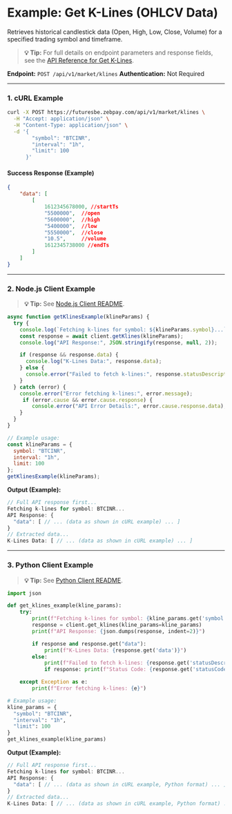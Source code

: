 # Example: Get K-Lines (OHLCV Data)

Retrieves historical candlestick data (Open, High, Low, Close, Volume) for a specified trading symbol and timeframe.

> **💡 Tip:** For full details on endpoint parameters and response fields, see the [API Reference for Get K-Lines](../../../reference-docs/public-endpoints/market.md#get-klines).

**Endpoint:** `POST /api/v1/market/klines`
**Authentication:** Not Required

-----

### 1. cURL Example

```bash
curl -X POST https://futuresbe.zebpay.com/api/v1/market/klines \
  -H "Accept: application/json" \
  -H "Content-Type: application/json" \
  -d '{
        "symbol": "BTCINR",
        "interval": "1h",
        "limit": 100
      }'
```

#### Success Response (Example)

```json
{
    "data": [
        [
            1612345678000, //startTs
            "5500000",  //open
            "5600000",  //high
            "5400000",  //low
            "5550000",  //close
            "10.5",     //volume
            1612345738000 //endTs
        ]
    ]
}
```

-----

### 2\. Node.js Client Example

> **💡 Tip:** See [Node.js Client README](../../clients/http/node/README.md).

```javascript
async function getKlinesExample(klineParams) {
  try {
    console.log(`Fetching k-lines for symbol: ${klineParams.symbol}...`);
    const response = await client.getKlines(klineParams);
    console.log("API Response:", JSON.stringify(response, null, 2));

    if (response && response.data) {
      console.log("K-Lines Data:", response.data);
    } else {
      console.error("Failed to fetch k-lines:", response.statusDescription);
    }
  } catch (error) {
    console.error("Error fetching k-lines:", error.message);
     if (error.cause && error.cause.response) {
        console.error("API Error Details:", error.cause.response.data);
    }
  }
}

// Example usage:
const klineParams = {
  symbol: "BTCINR",
  interval: "1h",
  limit: 100
};
getKlinesExample(klineParams);
```

**Output (Example):**

```js
// Full API response first...
Fetching k-lines for symbol: BTCINR...
API Response: {
  "data": [ // ... (data as shown in cURL example) ... ]
}
// Extracted data...
K-Lines Data: [ // ... (data as shown in cURL example) ... ]
```

-----

### 3\. Python Client Example

> **💡 Tip:** See [Python Client README](../../clients/http/python/README.md).

```python
import json

def get_klines_example(kline_params):
    try:
        print(f"Fetching k-lines for symbol: {kline_params.get('symbol')}...")
        response = client.get_klines(kline_params=kline_params)
        print(f"API Response: {json.dumps(response, indent=2)}")

        if response and response.get("data"):
            print(f"K-Lines Data: {response.get('data')}")
        else:
            print(f"Failed to fetch k-lines: {response.get('statusDescription')}")
            if response: print(f"Status Code: {response.get('statusCode')}")

    except Exception as e:
        print(f"Error fetching k-lines: {e}")

# Example usage:
kline_params = {
  "symbol": "BTCINR",
  "interval": "1h",
  "limit": 100
}
get_klines_example(kline_params)
```

**Output (Example):**

```js
// Full API response first...
Fetching k-lines for symbol: BTCINR...
API Response: {
  "data": [ // ... (data as shown in cURL example, Python format) ... ]
}
// Extracted data...
K-Lines Data: [ // ... (data as shown in cURL example, Python format) ... ]
```
